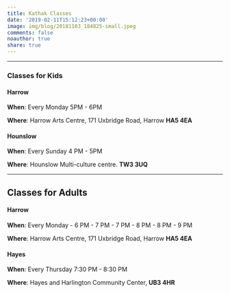 ```yaml
---
title: Kathak Classes
date: '2019-02-11T15:12:23+00:00'
image: img/blog/20181103_184825-small.jpeg
comments: false
noauthor: true
share: true
---
```


---
### Classes for Kids

#### Harrow

__When__: Every Monday 5PM - 6PM

__Where__: Harrow Arts Centre, 171 Uxbridge Road, Harrow **HA5 4EA**

#### Hounslow

__When__: Every Sunday 4 PM - 5PM

__Where__: Hounslow Multi-culture centre. **TW3 3UQ**


---
## Classes for Adults

#### Harrow

__When__: Every Monday
    - 6 PM - 7 PM
    - 7 PM - 8 PM
    - 8 PM - 9 PM

__Where__: Harrow Arts Centre, 171 Uxbridge Road, Harrow **HA5 4EA**

#### Hayes

__When__: Every Thursday 7:30 PM - 8:30 PM

__Where__: Hayes and Harlington Community Center, **UB3 4HR**
